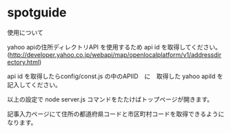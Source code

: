 spotguide
=========

使用について

yahoo apiの住所ディレクトリAPI を使用するため api id を取得してください。
(http://developer.yahoo.co.jp/webapi/map/openlocalplatform/v1/addressdirectory.html)

api id を取得したらconfig/const.js の中のAPIID　に　取得した yahoo apiId を記入してください。

以上の設定で node server.js コマンドをたたけばトップページが開きます。

記事入力ページにて住所の都道府県コードと市区町村コードを取得できるようになります。
